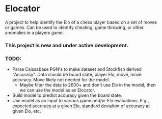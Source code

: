 # Elocator

A project to help identify the Elo of a chess player based on a set of moves or games. Can be used to identify cheating, game throwing, or other anomalies in a players game.

### This project is new and under active development.

### TODO:
- Parse Caissabase PGN's to make dataset and Stockfish derived "Accuracy". Data should be board state, player Elo, move, move accuracy. Move likely not needed for the model.
    - Maybe filter the data to 2600+ and don't use Elo in the model, then we can use the model as an Elocator.
- Build model to predict accuracy given the board state.
- Use model as an input to various game and/or Elo evaluations. E.g., expected accuracy at a given Elo, standard deviation of accuracy at given Elo, etc.